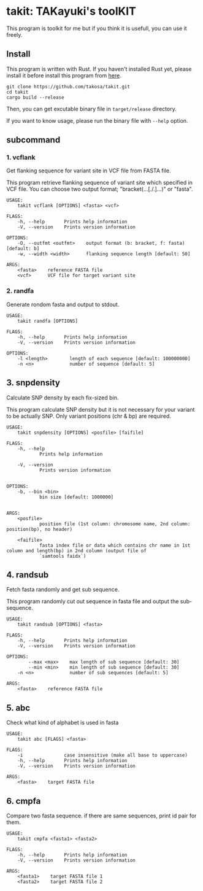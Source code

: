 takit: TAKayuki's toolKIT
=========================

This program is toolkit for me but if you think it is usefull, you can use it freely.

## Install

This program is written with Rust. If you haven't installed Rust yet,
please install it before install this program from [here](https://www.rust-lang.org/tools/install).

```
git clone https://github.com/takosa/takit.git
cd takit
cargo build --release
```

Then, you can get excutable binary file in `target/release` directory.

If you want to know usage, please run the binary file with `--help` option.

## subcommand

### 1. vcflank

Get flanking sequence for variant site in VCF file from FASTA file.

This program retrieve flanking sequence of variant site which specified in 
VCF file. You can choose two output format; "bracket(...[./.]...)" or "fasta".

```
USAGE:
    takit vcflank [OPTIONS] <fasta> <vcf>

FLAGS:
    -h, --help       Prints help information
    -V, --version    Prints version information

OPTIONS:
    -O, --outfmt <outfmt>    output format (b: bracket, f: fasta) [default: b]
    -w, --width <width>      flanking sequence length [default: 50]

ARGS:
    <fasta>    reference FASTA file
    <vcf>      VCF file for target variant site
```

### 2. randfa

Generate rondom fasta and output to stdout.


```
USAGE:
    takit randfa [OPTIONS]

FLAGS:
    -h, --help       Prints help information
    -V, --version    Prints version information

OPTIONS:
    -l <length>        length of each sequence [default: 100000000]
    -n <n>             number of sequence [default: 5]
```

## 3. snpdensity

Calculate SNP density by each fix-sized bin.

This program calculate SNP density but it is not necessary for your variant to be actually SNP. Only variant positions (chr & bp) are required.

```
USAGE:
    takit snpdensity [OPTIONS] <posfile> [faifile]

FLAGS:
    -h, --help       
            Prints help information

    -V, --version    
            Prints version information


OPTIONS:
    -b, --bin <bin>    
            bin size [default: 1000000]


ARGS:
    <posfile>    
            position file (1st column: chromosome name, 2nd column: position(bp), no header)

    <faifile>    
            fasta index file or data which contains chr name in 1st column and length(bp) in 2nd column (output file of
            `samtools faidx`)
```

## 4. randsub

Fetch fasta randomly and get sub sequence.

This program randomly cut out sequence in fasta file and output the sub-sequence.

```
USAGE:
    takit randsub [OPTIONS] <fasta>

FLAGS:
    -h, --help       Prints help information
    -V, --version    Prints version information

OPTIONS:
        --max <max>    max length of sub sequence [default: 30]
        --min <min>    min length of sub sequence [default: 30]
    -n <n>             number of sub sequences [default: 5]

ARGS:
    <fasta>    reference FASTA file
```

## 5. abc

Check what kind of alphabet is used in fasta

```
USAGE:
    takit abc [FLAGS] <fasta>

FLAGS:
    -i               case insensitive (make all base to uppercase)
    -h, --help       Prints help information
    -V, --version    Prints version information

ARGS:
    <fasta>    target FASTA file
```

## 6. cmpfa

Compare two fasta sequence. if there are same sequences, print id pair for them.

```
USAGE:
    takit cmpfa <fasta1> <fasta2>

FLAGS:
    -h, --help       Prints help information
    -V, --version    Prints version information

ARGS:
    <fasta1>    target FASTA file 1
    <fasta2>    target FASTA file 2
```

